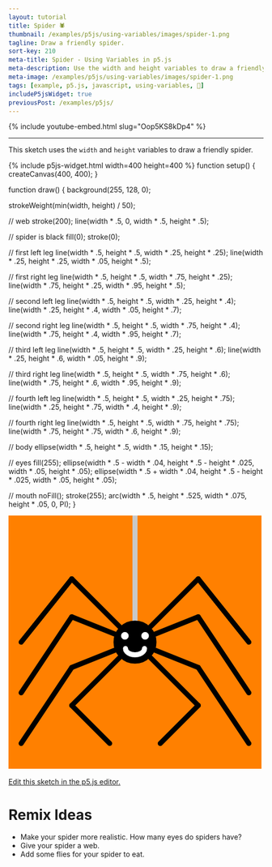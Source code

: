```yaml
---
layout: tutorial
title: Spider 🕷
thumbnail: /examples/p5js/using-variables/images/spider-1.png
tagline: Draw a friendly spider.
sort-key: 210
meta-title: Spider - Using Variables in p5.js
meta-description: Use the width and height variables to draw a friendly spider
meta-image: /examples/p5js/using-variables/images/spider-1.png
tags: [example, p5.js, javascript, using-variables, 🎃]
includeP5jsWidget: true
previousPost: /examples/p5js/
---
```


{% include youtube-embed.html slug="Oop5KS8kDp4" %}

---

This sketch uses the `width` and `height` variables to draw a friendly spider.

{% include p5js-widget.html width=400 height=400 %}
function setup() {
  createCanvas(400, 400);
}

function draw() {
  background(255, 128, 0);

  strokeWeight(min(width, height) / 50);

  // web
  stroke(200);
  line(width * .5, 0, width * .5, height * .5);

  // spider is black
  fill(0);
  stroke(0);

  // first left leg
  line(width * .5, height * .5, width * .25, height * .25);
  line(width * .25, height * .25, width * .05, height * .5);

  // first right leg
  line(width * .5, height * .5, width * .75, height * .25);
  line(width * .75, height * .25, width * .95, height * .5);

  // second left leg
  line(width * .5, height * .5, width * .25, height * .4);
  line(width * .25, height * .4, width * .05, height * .7);

  // second right leg
  line(width * .5, height * .5, width * .75, height * .4);
  line(width * .75, height * .4, width * .95, height * .7);

  // third left leg
  line(width * .5, height * .5, width * .25, height * .6);
  line(width * .25, height * .6, width * .05, height * .9);

  // third right leg
  line(width * .5, height * .5, width * .75, height * .6);
  line(width * .75, height * .6, width * .95, height * .9);

  // fourth left leg
  line(width * .5, height * .5, width * .25, height * .75);
  line(width * .25, height * .75, width * .4, height * .9);

  // fourth right leg
  line(width * .5, height * .5, width * .75, height * .75);
  line(width * .75, height * .75, width * .6, height * .9);

  // body
  ellipse(width * .5, height * .5, width * .15, height * .15);

  // eyes
  fill(255);
  ellipse(width * .5 - width * .04, height * .5 - height * .025,
          width * .05, height * .05);
  ellipse(width * .5 + width * .04, height * .5 - height * .025,
          width * .05, height * .05);

  // mouth
  noFill();
  stroke(255);
  arc(width * .5, height * .525, width * .075, height * .05, 0, PI);
}
</script>

![spider](/examples/p5js/using-variables/images/spider-2.png)

[Edit this sketch in the p5.js editor.](https://editor.p5js.org/KevinWorkman/sketches/OitMau6_V)

# Remix Ideas

- Make your spider more realistic. How many eyes do spiders have?
- Give your spider a web.
- Add some flies for your spider to eat.